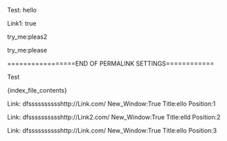 Test: hello

Link1: true

try_me:pleas2

try_me:please

=================END OF PERMALINK SETTINGS============


Test

{index_file_contents}


Link: dfsssssssssshttp://Link.com/ New_Window:True Title:ello Position:1 


Link: dfsssssssssshttp://Link2.com/ New_Window:True Title:elld Position:2


Link: dfsssssssssshttp://Link.com/ New_Window:True Title:ello Position:3

